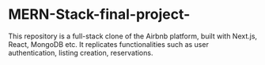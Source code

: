 # MERN-Stack-final-project-
This repository is a full-stack clone of the Airbnb platform, built with Next.js, React, MongoDB etc. It replicates functionalities such as user authentication, listing creation, reservations. 
